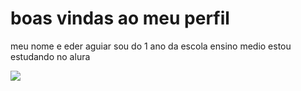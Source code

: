 # boas vindas ao meu perfil

meu nome e eder aguiar
sou do 1 ano da escola ensino medio
estou estudando no alura 

![](https://tenor.com/pt-BR/view/elbicho-vicotrevs-cr7-gif-18626961)
